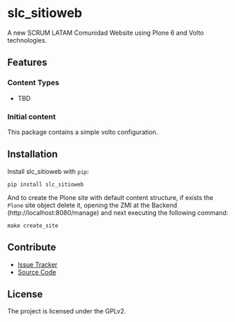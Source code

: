 # slc_sitioweb

A new SCRUM LATAM Comunidad Website using Plone 6 and Volto technologies.

## Features

### Content Types

- TBD

### Initial content

This package contains a simple volto configuration.

Installation
------------

Install slc_sitioweb with `pip`:

```shell
pip install slc_sitioweb
```

And to create the Plone site with default content structure, if exists
the `Plone` site object delete it, opening the ZMI at the Backend
(http://localhost:8080/manage) and next executing the following command:


```shell
make create_site
```

## Contribute

- [Issue Tracker](https://github.com/ScrumLATAMComunidad/scrumlatamcomunidad.com/issues)
- [Source Code](https://github.com/ScrumLATAMComunidad/scrumlatamcomunidad.com/)

## License

The project is licensed under the GPLv2.
